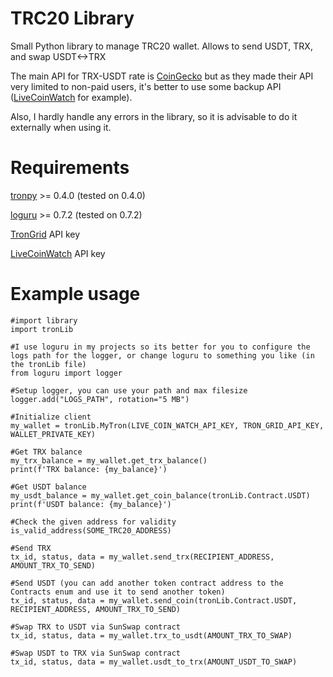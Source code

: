 # TRC20 Library
Small Python library to manage TRC20 wallet. Allows to send USDT, TRX, and swap USDT&lt;->TRX

The main API for TRX-USDT rate is [CoinGecko](https://www.coingecko.com/) but as they made their API very limited to non-paid users, it's better to use some backup API ([LiveCoinWatch](https://www.livecoinwatch.com/) for example).

Also, I hardly handle any errors in the library, so it is advisable to do it externally when using it.

# Requirements
[tronpy](https://pypi.org/project/tronpy/) >= 0.4.0 (tested on 0.4.0)

[loguru](https://pypi.org/project/loguru/) >= 0.7.2 (tested on 0.7.2)

[TronGrid](https://www.trongrid.io/) API key

[LiveCoinWatch](https://www.livecoinwatch.com/) API key

# Example usage
```
#import library
import tronLib

#I use loguru in my projects so its better for you to configure the logs path for the logger, or change loguru to something you like (in the tronLib file)
from loguru import logger

#Setup logger, you can use your path and max filesize
logger.add("LOGS_PATH", rotation="5 MB")

#Initialize client
my_wallet = tronLib.MyTron(LIVE_COIN_WATCH_API_KEY, TRON_GRID_API_KEY, WALLET_PRIVATE_KEY)

#Get TRX balance
my_trx_balance = my_wallet.get_trx_balance()
print(f'TRX balance: {my_balance}')

#Get USDT balance
my_usdt_balance = my_wallet.get_coin_balance(tronLib.Contract.USDT)
print(f'USDT balance: {my_balance}')

#Check the given address for validity
is_valid_address(SOME_TRC20_ADDRESS)

#Send TRX
tx_id, status, data = my_wallet.send_trx(RECIPIENT_ADDRESS, AMOUNT_TRX_TO_SEND)

#Send USDT (you can add another token contract address to the Contracts enum and use it to send another token)
tx_id, status, data = my_wallet.send_coin(tronLib.Contract.USDT, RECIPIENT_ADDRESS, AMOUNT_TRX_TO_SEND)

#Swap TRX to USDT via SunSwap contract
tx_id, status, data = my_wallet.trx_to_usdt(AMOUNT_TRX_TO_SWAP)

#Swap USDT to TRX via SunSwap contract
tx_id, status, data = my_wallet.usdt_to_trx(AMOUNT_USDT_TO_SWAP)
```
